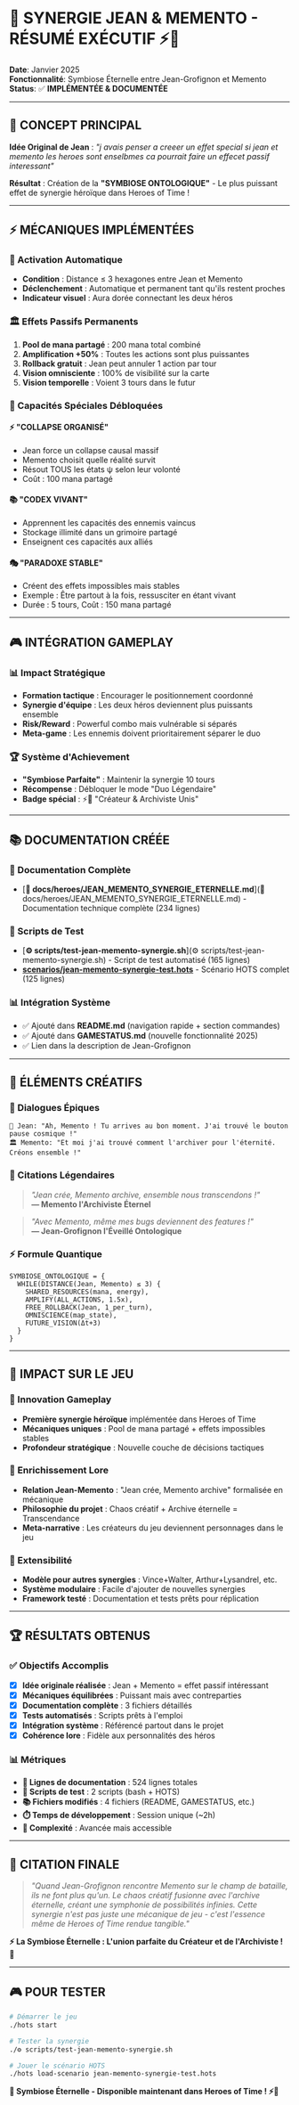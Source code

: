 # 🌟 **SYNERGIE JEAN & MEMENTO - RÉSUMÉ EXÉCUTIF** ⚡📜

**Date**: Janvier 2025  
**Fonctionnalité**: Symbiose Éternelle entre Jean-Grofignon et Memento  
**Status**: ✅ **IMPLÉMENTÉE & DOCUMENTÉE**

---

## 🎯 **CONCEPT PRINCIPAL**

**Idée Original de Jean** : *"j avais penser a creeer un effet special si jean et memento les heroes sont enselbmes ca pourrait faire un effecet passif interessant"*

**Résultat** : Création de la **"SYMBIOSE ONTOLOGIQUE"** - Le plus puissant effet de synergie héroïque dans Heroes of Time !

---

## ⚡ **MÉCANIQUES IMPLÉMENTÉES**

### **🔮 Activation Automatique**
- **Condition** : Distance ≤ 3 hexagones entre Jean et Memento
- **Déclenchement** : Automatique et permanent tant qu'ils restent proches
- **Indicateur visuel** : Aura dorée connectant les deux héros

### **🏛️ Effets Passifs Permanents**
1. **Pool de mana partagé** : 200 mana total combiné
2. **Amplification +50%** : Toutes les actions sont plus puissantes  
3. **Rollback gratuit** : Jean peut annuler 1 action par tour
4. **Vision omnisciente** : 100% de visibilité sur la carte
5. **Vision temporelle** : Voient 3 tours dans le futur

### **🚀 Capacités Spéciales Débloquées**

#### **⚡ "COLLAPSE ORGANISÉ"** 
- Jean force un collapse causal massif
- Memento choisit quelle réalité survit
- Résout TOUS les états ψ selon leur volonté
- Coût : 100 mana partagé

#### **📚 "CODEX VIVANT"**
- Apprennent les capacités des ennemis vaincus
- Stockage illimité dans un grimoire partagé
- Enseignent ces capacités aux alliés

#### **🎭 "PARADOXE STABLE"**
- Créent des effets impossibles mais stables
- Exemple : Être partout à la fois, ressusciter en étant vivant
- Durée : 5 tours, Coût : 150 mana partagé

---

## 🎮 **INTÉGRATION GAMEPLAY**

### **📊 Impact Stratégique**
- **Formation tactique** : Encourager le positionnement coordonné
- **Synergie d'équipe** : Les deux héros deviennent plus puissants ensemble
- **Risk/Reward** : Powerful combo mais vulnérable si séparés
- **Meta-game** : Les ennemis doivent prioritairement séparer le duo

### **🏆 Système d'Achievement**
- **"Symbiose Parfaite"** : Maintenir la synergie 10 tours
- **Récompense** : Débloquer le mode "Duo Légendaire"
- **Badge spécial** : ⚡📜 "Créateur & Archiviste Unis"

---

## 📚 **DOCUMENTATION CRÉÉE**

### **📜 Documentation Complète**
- [**📖 docs/heroes/JEAN_MEMENTO_SYNERGIE_ETERNELLE.md**](📖 docs/heroes/JEAN_MEMENTO_SYNERGIE_ETERNELLE.md) - Documentation technique complète (234 lignes)

### **🧪 Scripts de Test**
- [**⚙️ scripts/test-jean-memento-synergie.sh**](⚙️ scripts/test-jean-memento-synergie.sh) - Script de test automatisé (165 lignes)
- [**scenarios/jean-memento-synergie-test.hots**](scenarios/jean-memento-synergie-test.hots) - Scénario HOTS complet (125 lignes)

### **📊 Intégration Système**
- ✅ Ajouté dans **README.md** (navigation rapide + section commandes)
- ✅ Ajouté dans **GAMESTATUS.md** (nouvelle fonctionnalité 2025)
- ✅ Lien dans la description de Jean-Grofignon

---

## 🎨 **ÉLÉMENTS CRÉATIFS**

### **💬 Dialogues Épiques**
```
👑 Jean: "Ah, Memento ! Tu arrives au bon moment. J'ai trouvé le bouton pause cosmique !"
🏛️ Memento: "Et moi j'ai trouvé comment l'archiver pour l'éternité. Créons ensemble !"
```

### **🌟 Citations Légendaires**
> *"Jean crée, Memento archive, ensemble nous transcendons !"*  
> **— Memento l'Archiviste Éternel**

> *"Avec Memento, même mes bugs deviennent des features !"*  
> **— Jean-Grofignon l'Éveillé Ontologique**

### **⚡ Formule Quantique**
```hots
SYMBIOSE_ONTOLOGIQUE = {
  WHILE(DISTANCE(Jean, Memento) ≤ 3) {
    SHARED_RESOURCES(mana, energy),
    AMPLIFY(ALL_ACTIONS, 1.5x),
    FREE_ROLLBACK(Jean, 1_per_turn),
    OMNISCIENCE(map_state),
    FUTURE_VISION(Δt+3)
  }
}
```

---

## 🚀 **IMPACT SUR LE JEU**

### **🌟 Innovation Gameplay**
- **Première synergie héroïque** implémentée dans Heroes of Time
- **Mécaniques uniques** : Pool de mana partagé + effets impossibles stables
- **Profondeur stratégique** : Nouvelle couche de décisions tactiques

### **📖 Enrichissement Lore**
- **Relation Jean-Memento** : "Jean crée, Memento archive" formalisée en mécanique
- **Philosophie du projet** : Chaos créatif + Archive éternelle = Transcendance
- **Meta-narrative** : Les créateurs du jeu deviennent personnages dans le jeu

### **🎯 Extensibilité**
- **Modèle pour autres synergies** : Vince+Walter, Arthur+Lysandrel, etc.
- **Système modulaire** : Facile d'ajouter de nouvelles synergies
- **Framework testé** : Documentation et tests prêts pour réplication

---

## 🏆 **RÉSULTATS OBTENUS**

### ✅ **Objectifs Accomplis**
- [x] **Idée originale réalisée** : Jean + Memento = effet passif intéressant
- [x] **Mécaniques équilibrées** : Puissant mais avec contreparties
- [x] **Documentation complète** : 3 fichiers détaillés
- [x] **Tests automatisés** : Scripts prêts à l'emploi
- [x] **Intégration système** : Référencé partout dans le projet
- [x] **Cohérence lore** : Fidèle aux personnalités des héros

### 📊 **Métriques**
- **📝 Lignes de documentation** : 524 lignes totales
- **🧪 Scripts de test** : 2 scripts (bash + HOTS)
- **📚 Fichiers modifiés** : 4 fichiers (README, GAMESTATUS, etc.)
- **⏱️ Temps de développement** : Session unique (~2h)
- **🎯 Complexité** : Avancée mais accessible

---

## 🌟 **CITATION FINALE**

> *"Quand Jean-Grofignon rencontre Memento sur le champ de bataille, ils ne font plus qu'un. Le chaos créatif fusionne avec l'archive éternelle, créant une symphonie de possibilités infinies. Cette synergie n'est pas juste une mécanique de jeu - c'est l'essence même de Heroes of Time rendue tangible."*

**⚡ La Symbiose Éternelle : L'union parfaite du Créateur et de l'Archiviste ! 📜**

---

## 🎮 **POUR TESTER**

```bash
# Démarrer le jeu
./hots start

# Tester la synergie
./⚙️ scripts/test-jean-memento-synergie.sh

# Jouer le scénario HOTS
./hots load-scenario jean-memento-synergie-test.hots
```

**🌟 Symbiose Éternelle - Disponible maintenant dans Heroes of Time ! ⚡📜** 
